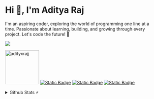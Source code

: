 # Hi 👋, I'm Aditya Raj
I'm an aspiring coder, exploring the world of programming one line at a time. Passionate about learning, building, and growing through every project. Let's code the future! 🚀<br>

<p>
    <a href="https://skillicons.dev">
        <img src="https://skillicons.dev/icons?i=html,js,css,git,github" />
    </a>
</p>

<a href="https://github.com/adityxrajj"><img width="110" src="https://komarev.com/ghpvc/?username=adityxrajj&label=Profile%20views&color=6064f0&style=flat" alt="adityxrajj" /></a>
<a href="#"><img alt="Static Badge" src="https://img.shields.io/badge/currently-offline-b16e3d"></a>
<a href="https://x.com/adityaraj_5"><img alt="Static Badge" src="https://img.shields.io/badge/twitter-%40adityaraj__5-333333"></a>
<a href="https://www.linkedin.com/in/adityaraj5/"><img alt="Static Badge" src="https://img.shields.io/badge/linkedin-in%2Fadityaraj5-0072b1"></a>
<br>

<details>
  <summary>Github Stats ⚡</summary>

   <a href="#">![Github stats](https://github-readme-stats.vercel.app/api?username=adityxrajj&rank_icon=github&bg_color=1e1e1e&count_private=true&hide_border=true&line_height=20&text_color=fff&title_color=151b23)</a>
   <a href="#">![Top Langs](https://github-readme-stats.vercel.app/api/top-langs/?username=adityxrajj&layout=compact&bg_color=1e1e1e&count_private=true&border_color=0d1117&text_color=fff&title_color=151b23)</a>
</details>
